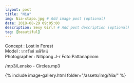 ```yaml
---
layout: post
title: "Nia"
img: Nia-xtapo.jpg # Add image post (optional)
date: 2018-08-29 09:05:00
description: Sexy Girl! # Add post description (optional)
tag: [beautiful]
---
```

Concept : Lost in Forest  
Model : บวรรัตน์ มณีรัตน์  
Photographer : Nitipong J-r Foto Pattanapirom  

/mp3/Lensko - Circles.mp3

{% include image-gallery.html folder="/assets/img/Nia/" %}

